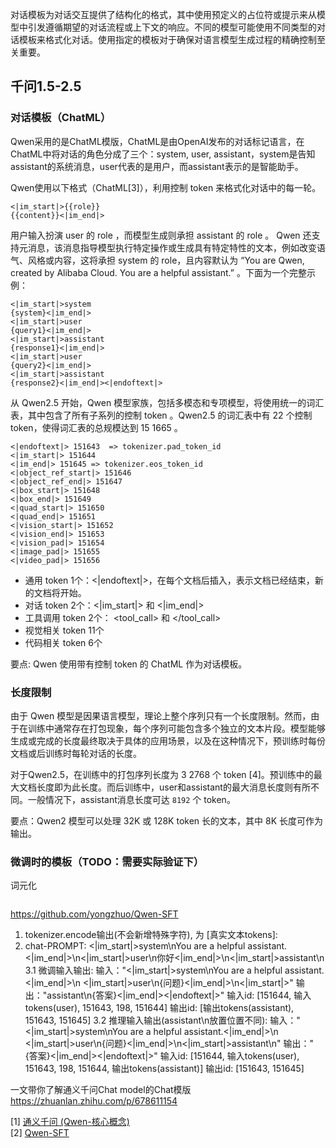 对话模板为对话交互提供了结构化的格式，其中使用预定义的占位符或提示来从模型中引发遵循期望的对话流程或上下文的响应。不同的模型可能使用不同类型的对话模板来格式化对话。使用指定的模板对于确保对语言模型生成过程的精确控制至关重要。<br>


## 千问1.5-2.5

### 对话模板（ChatML）

Qwen采用的是ChatML模版，ChatML是由OpenAI发布的对话标记语言，在ChatML中将对话的角色分成了三个：system, user, assistant，system是告知assistant的系统消息，user代表的是用户，而assistant表示的是智能助手。 

Qwen使用以下格式（ChatML[3]），利用控制 token 来格式化对话中的每一轮。
```
<|im_start|>{{role}}
{{content}}<|im_end|>
```
用户输入扮演 user 的 role ，而模型生成则承担 assistant 的 role 。 Qwen 还支持元消息，该消息指导模型执行特定操作或生成具有特定特性的文本，例如改变语气、风格或内容，这将承担 system 的 role，且内容默认为 “You are Qwen, created by Alibaba Cloud. You are a helpful assistant.” 。下面为一个完整示例：
```
<|im_start|>system
{system}<|im_end|>
<|im_start|>user
{query1}<|im_end|>
<|im_start|>assistant
{response1}<|im_end|>
<|im_start|>user
{query2}<|im_end|>
<|im_start|>assistant
{response2}<|im_end|><|endoftext|>
```
从 Qwen2.5 开始，Qwen 模型家族，包括多模态和专项模型，将使用统一的词汇表，其中包含了所有子系列的控制 token 。Qwen2.5 的词汇表中有 22 个控制 token，使得词汇表的总规模达到 15 1665 。
```
<|endoftext|> 151643  => tokenizer.pad_token_id
<|im_start|> 151644
<|im_end|> 151645 => tokenizer.eos_token_id
<|object_ref_start|> 151646
<|object_ref_end|> 151647
<|box_start|> 151648
<|box_end|> 151649
<|quad_start|> 151650
<|quad_end|> 151651
<|vision_start|> 151652
<|vision_end|> 151653
<|vision_pad|> 151654
<|image_pad|> 151655
<|video_pad|> 151656
```
+ 通用 token 1个：<|endoftext|>，在每个文档后插入，表示文档已经结束，新的文档将开始。
+ 对话 token 2个：<|im_start|> 和 <|im_end|>
+ 工具调用 token 2个： <tool_call> 和 </tool_call>
+ 视觉相关 token 11个
+ 代码相关 token 6个

要点: Qwen 使用带有控制 token 的 ChatML 作为对话模板。

### 长度限制
由于 Qwen 模型是因果语言模型，理论上整个序列只有一个长度限制。然而，由于在训练中通常存在打包现象，每个序列可能包含多个独立的文本片段。模型能够生成或完成的长度最终取决于具体的应用场景，以及在这种情况下，预训练时每份文档或后训练时每轮对话的长度。<br>

对于Qwen2.5，在训练中的打包序列长度为 3 2768 个 token [4]。预训练中的最大文档长度即为此长度。而后训练中，user和assistant的最大消息长度则有所不同。一般情况下，assistant消息长度可达 `8192` 个 token。

要点：Qwen2 模型可以处理 32K 或 128K token 长的文本，其中 8K 长度可作为输出。

### 微调时的模板（TODO：需要实际验证下）

词元化
```
```

https://github.com/yongzhuo/Qwen-SFT
1. tokenizer.encode输出(不会新增特殊字符), 为 [真实文本tokens]: 
2. chat-PROMPT: <|im_start|>system\nYou are a helpful assistant.<|im_end|>\n<|im_start|>user\n你好<|im_end|>\n<|im_start|>assistant\n
3.1 微调输入输出:
    输入："<|im_start|>system\nYou are a helpful assistant.<|im_end|>\n
          <|im_start|>user\n{问题}<|im_end|>\n<|im_start|>"
    输出："assistant\n{答案}<|im_end|><|endoftext|>"
    输入id: [151644, 输入tokens(user), 151643, 198, 151644]
    输出id: [输出tokens(assistant), 151643, 151645]
3.2 推理输入输出(assistant\n放置位置不同):
    输入："<|im_start|>system\nYou are a helpful assistant.<|im_end|>\n
          <|im_start|>user\n{问题}<|im_end|>\n<|im_start|>assistant\n"
    输出："{答案}<|im_end|><|endoftext|>"
    输入id: [151644, 输入tokens(user), 151643, 198, 151644, 输出tokens(assistant)]
    输出id: [151643, 151645]


一文带你了解通义千问Chat model的Chat模版
https://zhuanlan.zhihu.com/p/678611154


[1] [通义千问 (Qwen-核心概念)](https://qwen.readthedocs.io/zh-cn/latest/getting_started/concepts.html)<br>
[2] [Qwen-SFT](https://github.com/yongzhuo/Qwen-SFT/tree/master)<br>